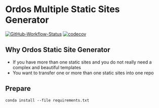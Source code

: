# Ordos Multiple Static Sites Generator

[![GitHub-Workflow-Status](https://img.shields.io/github/workflow/status/tim-hub/Ordos/Ordos-unit-test)](https://github.com/tim-hub/Ordos)
[![codecov](https://codecov.io/gh/tim-hub/Ordos/branch/master/graph/badge.svg)](https://codecov.io/gh/tim-hub/Ordos)



## Why Ordos Static Site Generator

- If you have more than one static sites 
and you do not really need a complex and beautiful templates
- You want to transfer one or more than one static sites into one repo

## Prepare
`conda install --file requirements.txt`